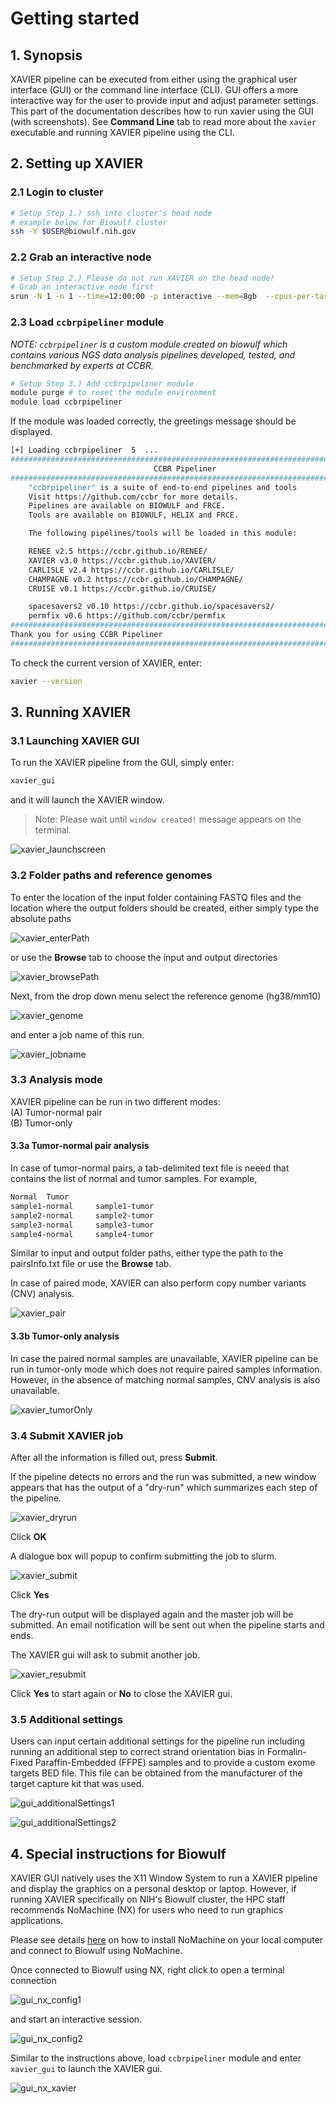 # Getting started

## 1. Synopsis
XAVIER pipeline can be executed from either using the graphical user interface (GUI) or the command line interface (CLI). GUI offers a more interactive way for the user to provide input and adjust parameter settings.
This part of the documentation describes how to run xavier using the GUI (with screenshots). See **Command Line** tab to read more about the `xavier` executable and running XAVIER pipeline using the CLI.

## 2. Setting up XAVIER

### 2.1 Login to cluster
```bash
# Setup Step 1.) ssh into cluster's head node
# example below for Biowulf cluster
ssh -Y $USER@biowulf.nih.gov
```
### 2.2 Grab an interactive node
```bash 
# Setup Step 2.) Please do not run XAVIER on the head node!
# Grab an interactive node first
srun -N 1 -n 1 --time=12:00:00 -p interactive --mem=8gb  --cpus-per-task=4 --pty bash
```

### 2.3 Load `ccbrpipeliner` module

_NOTE: `ccbrpipeliner` is a custom module created on biowulf which contains various NGS data analysis pipelines developed, tested, and benchmarked by experts at CCBR._

```bash 
# Setup Step 3.) Add ccbrpipeliner module
module purge # to reset the module environment
module load ccbrpipeliner
```

If the module was loaded correctly, the greetings message should be displayed.

```bash
[+] Loading ccbrpipeliner  5  ... 
###########################################################################
                                CCBR Pipeliner
###########################################################################
    "ccbrpipeliner" is a suite of end-to-end pipelines and tools
    Visit https://github.com/ccbr for more details.
    Pipelines are available on BIOWULF and FRCE.
    Tools are available on BIOWULF, HELIX and FRCE.

    The following pipelines/tools will be loaded in this module:

    RENEE v2.5 https://ccbr.github.io/RENEE/
    XAVIER v3.0 https://ccbr.github.io/XAVIER/
    CARLISLE v2.4 https://ccbr.github.io/CARLISLE/
    CHAMPAGNE v0.2 https://ccbr.github.io/CHAMPAGNE/
    CRUISE v0.1 https://ccbr.github.io/CRUISE/

    spacesavers2 v0.10 https://ccbr.github.io/spacesavers2/
    permfix v0.6 https://github.com/ccbr/permfix
###########################################################################
Thank you for using CCBR Pipeliner
###########################################################################
```

To check the current version of XAVIER, enter: 
```bash
xavier --version
```

## 3. Running XAVIER

### 3.1 Launching XAVIER GUI

To run the XAVIER pipeline from the GUI, simply enter:
```bash
xavier_gui
```
and it will launch the XAVIER window.
> Note: Please wait until `window created!` message appears on the terminal.

![xavier_launchscreen](/assets/images/gui_launch.png)

### 3.2 Folder paths and reference genomes
To enter the location of the input folder containing FASTQ files and the location where the output folders should be created, either simply type the absolute paths

![xavier_enterPath](/assets/images/gui_path.png)

or use the **Browse** tab to choose the input and output directories

![xavier_browsePath](/assets/images/gui_browse.png)

Next, from the drop down menu select the reference genome (hg38/mm10)

![xavier_genome](/assets/images/gui_genome.png)

and enter a job name of this run.

![xavier_jobname](/assets/images/gui_jobname.png)

### 3.3 Analysis mode

XAVIER pipeline can be run in two different modes:\
(A) Tumor-normal pair \
(B) Tumor-only

#### 3.3a Tumor-normal pair analysis

In case of tumor-normal pairs, a tab-delimited text file is neeed that contains the list of normal and tumor samples. For example,
```bash
Normal  Tumor
sample1-normal     sample1-tumor
sample2-normal     sample2-tumor
sample3-normal     sample3-tumor
sample4-normal     sample4-tumor
```

Similar to input and output folder paths, either type the path to the pairsInfo.txt file or use the **Browse** tab.

In case of paired mode, XAVIER can also perform copy number variants (CNV) analysis.

![xavier_pair](/assets/images/gui_pair.png)

#### 3.3b Tumor-only analysis

In case the paired normal samples are unavailable, XAVIER pipeline can be run in tumor-only mode which does not require paired samples information. However, in the absence of matching normal samples, CNV analysis is also unavailable.

![xavier_tumorOnly](/assets/images/gui_tumorOnly.png)

### 3.4 Submit XAVIER job

After all the information is filled out, press **Submit**.

If the pipeline detects no errors and the run was submitted, a new window appears that has the output of a "dry-run" which summarizes each step of the pipeline. 

![xavier_dryrun](/assets/images/gui_dryrun.png)

Click **OK**

A dialogue box will popup to confirm submitting the job to slurm.

![xavier_submit](/assets/images/gui_submit.png)

Click **Yes**

The dry-run output will be displayed again and the master job will be submitted.
An email notification will be sent out when the pipeline starts and ends.

The XAVIER gui will ask to submit another job.

![xavier_resubmit](/assets/images/gui_resubmit.png)

Click **Yes** to start again or **No** to close the XAVIER gui.


### 3.5 Additional settings

Users can input certain additional settings for the pipeline run including running an additional step to correct strand orientation bias in Formalin-Fixed Paraffin-Embedded (FFPE) samples and to provide a custom exome targets BED file. This file can be obtained from the manufacturer of the target capture kit that was used.

![gui_additionalSettings1](/assets/images/gui_additionalSettings1.png)

![gui_additionalSettings2](/assets/images/gui_additionalSettings2.png)


## 4. Special instructions for Biowulf

XAVIER GUI natively uses the X11 Window System to run a XAVIER pipeline and display the graphics on a personal desktop or laptop. However, if running XAVIER specifically on NIH's Biowulf cluster, the HPC staff recommends NoMachine (NX) for users who need to run graphics applications.

Please see details [here](https://hpc.nih.gov/docs/nx.html) on how to install NoMachine on your local computer and connect to Biowulf using NoMachine.

Once connected to Biowulf using NX, right click to open a terminal connection

![gui_nx_config1](/assets/images/gui_nx_config1.png)

and start an interactive session.

![gui_nx_config2](/assets/images/gui_nx_config2.png)

Similar to the instructions above, load `ccbrpipeliner` module and enter `xavier_gui` to launch the XAVIER gui.

![gui_nx_xavier](/assets/images/gui_nx_xavier.png)